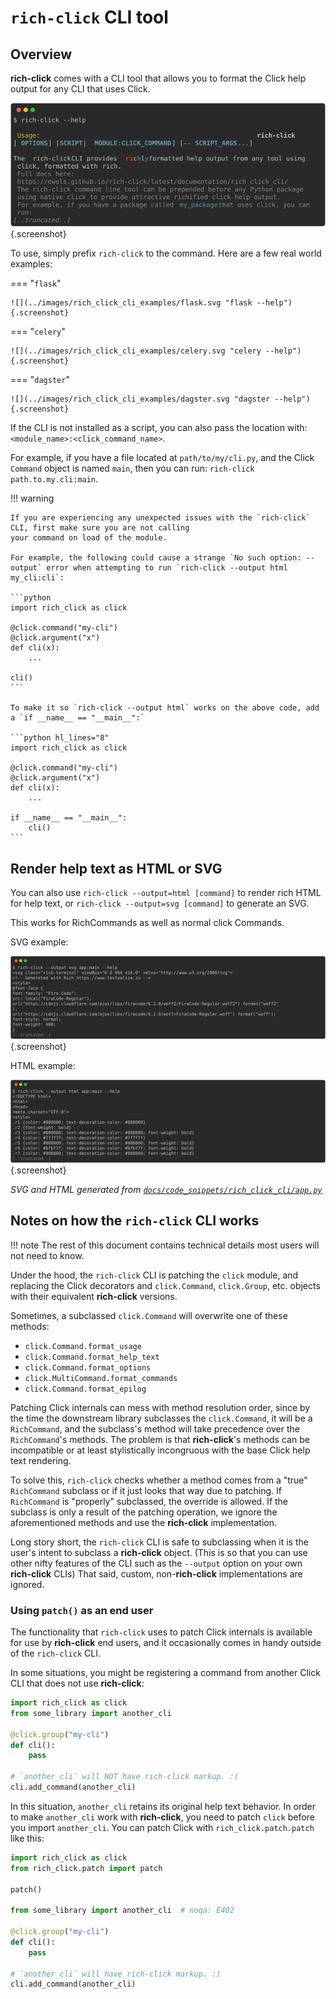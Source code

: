 # `rich-click` CLI tool

## Overview

**rich-click** comes with a CLI tool that allows you to format the Click help output for any CLI that uses Click.

<!-- RICH-CODEX
head: 12
-->
![`rich-click --help`](../images/code_snippets/rich_click_cli/rich_click.svg){.screenshot}

To use, simply prefix `rich-click` to the command. Here are a few real world examples:

=== "`flask`"

    ![](../images/rich_click_cli_examples/flask.svg "flask --help"){.screenshot}

=== "`celery`"

    ![](../images/rich_click_cli_examples/celery.svg "celery --help"){.screenshot}

=== "`dagster`"

    ![](../images/rich_click_cli_examples/dagster.svg "dagster --help"){.screenshot}

If the CLI is not installed as a script, you can also pass the location with: `<module_name>:<click_command_name>`.

For example, if you have a file located at `path/to/my/cli.py`, and the Click `Command` object is named `main`, then you can run: `rich-click path.to.my.cli:main`.

!!! warning

    If you are experiencing any unexpected issues with the `rich-click` CLI, first make sure you are not calling
    your command on load of the module.

    For example, the following could cause a strange `No such option: --output` error when attempting to run `rich-click --output html my_cli:cli`:

    ```python
    import rich_click as click
    
    @click.command("my-cli")
    @click.argument("x")
    def cli(x):
        ...

    cli()
    ```

    To make it so `rich-click --output html` works on the above code, add a `if __name__ == "__main__":`

    ```python hl_lines="8"
    import rich_click as click
    
    @click.command("my-cli")
    @click.argument("x")
    def cli(x):
        ...
    
    if __name__ == "__main__":
        cli()
    ```


## Render help text as HTML or SVG

You can also use `rich-click --output=html [command]` to render rich HTML for help text, or `rich-click --output=svg [command]` to generate an SVG.

This works for RichCommands as well as normal click Commands.

SVG example:

<!-- RICH-CODEX
extra_env:
  PYTHONPATH: .
fake_command: rich-click --output svg app:main --help
working_dir: docs/code_snippets/rich_click_cli
head: 12
-->
![`rich-click --output svg app:main --help | grep -Eo '.{1,120}'`](../images/code_snippets/rich_click_cli/output_to_svg.svg){.screenshot}

HTML example:

<!-- RICH-CODEX
extra_env:
  PYTHONPATH: .
fake_command: rich-click --output html app:main --help
working_dir: docs/code_snippets/rich_click_cli
head: 12
-->
![`rich-click --output html app:main --help | grep -Eo '.{1,120}'`](../images/code_snippets/rich_click_cli/output_to_html.svg){.screenshot}

_SVG and HTML generated from [`docs/code_snippets/rich_click_cli/app.py`](https://github.com/ewels/rich-click/blob/main/docs/code_snippets/rich_click_cli/app.py)_

## Notes on how the `rich-click` CLI works

!!! note
    The rest of this document contains technical details most users will not need to know.

Under the hood, the `rich-click` CLI is patching the `click` module, and replacing the Click decorators and `click.Command`, `click.Group`, etc. objects with their equivalent **rich-click** versions.

Sometimes, a subclassed `click.Command` will overwrite one of these methods:

- `click.Command.format_usage`
- `click.Command.format_help_text`
- `click.Command.format_options`
- `click.MultiCommand.format_commands`
- `click.Command.format_epilog`

Patching Click internals can mess with method resolution order,
since by the time the downstream library subclasses the `click.Command`, it will be a `RichCommand`, and the subclass's method will take precedence over the `RichCommand`'s methods.
The problem is that **rich-click**'s methods can be incompatible or at least stylistically incongruous with the base Click help text rendering.

To solve this, `rich-click` checks whether a method comes from a "true" `RichCommand` subclass or if it just looks that way due to patching.
If `RichCommand` is "properly" subclassed, the override is allowed.
If the subclass is only a result of the patching operation, we ignore the aforementioned methods and use the **rich-click** implementation.

Long story short, the `rich-click` CLI is safe to subclassing when it is the user's intent to subclass a **rich-click** object. (This is so that you can use other nifty features of the CLI such as the `--output` option on your own **rich-click** CLIs)
That said, custom, non-**rich-click** implementations are ignored.

### Using `patch()` as an end user

The functionality that `rich-click` uses to patch Click internals is available for use by **rich-click** end users,
and it occasionally comes in handy outside of the `rich-click` CLI.

In some situations, you might be registering a command from another Click CLI that does not use **rich-click**:

```python
import rich_click as click
from some_library import another_cli

@click.group("my-cli")
def cli():
    pass

# `another_cli` will NOT have rich-click markup. :(
cli.add_command(another_cli)
```

In this situation, `another_cli` retains its original help text behavior.
In order to make `another_cli` work with **rich-click**, you need to patch `click` before you import `another_cli`.
You can patch Click with `rich_click.patch.patch` like this:

```python
import rich_click as click
from rich_click.patch import patch

patch()

from some_library import another_cli  # noqa: E402

@click.group("my-cli")
def cli():
    pass

# `another_cli` will have rich-click markup. :)
cli.add_command(another_cli)
```
